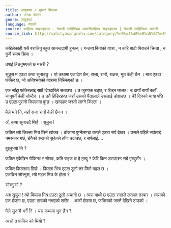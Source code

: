```yaml
---
title: लघुकथा / पुरानो किल्ला
author: योगेश घिमिरे
genre: लघुकथा
language: नेपाली
source: साहित्य सङ्ग्रहालय - नेपाली साहित्यिक भकारीसाहित्य सङ्ग्रहालय | नेपाली साहित्यिक भकारी
source_link: http://sahityasangraha.com/category/%e0%a4%a8%e0%a5%87%e0%a4%aa%e0%a4%be%e0%a4%b2%e0%a5%80-%e0%a4%97%e0%a4%a6%e0%a5%8d%e0%a4%af/%e0%a4%b2%e0%a4%98%e0%a5%81%e0%a4%95%e0%a4%a5%e0%a4%be/
---
```


कहिलेकाही यसै बरालिनु बहुत आनन्ददायी हुन्छन् । गन्तव्य बिनाको यात्रा , न कहि बाटो बिराउने चिन्ता , न कुनै समय सिमा ।

तपाईं हिड्नुभएको छ यसरी ?

सुन्नुस म एउटा कथा सुनाउछु । यो कथामा एकादेश छैन, राजा, रानी, राक्षस, भूत केही छैन । मात्र एउटा फकिर छ, जो अनिश्चयको यात्रामा निस्किएको छ ।

एक साँझ फकिरलाई साह्रै दिक्दारिले सताउछ । उ जुरुक्क उठ्छ, र हिड्न थाल्छ। उ दायाँ बायाँ कहाँ जानुपर्ने केही सोच्दैन । उ उतै हिडिरहन्छ जहाँ उसको पैतालाले उसलाई डोह्राउछ । धेरै दिनको यात्रा पछि उ एउटा पुरानो किल्लामा पुग्छ । खन्डहर जस्तो लाग्ने किल्ला ।

मैले भने नि, यहाँ राजा रानी केही छैनन ।

अँ, कथा सुनाउदै थिएँ । सुन्नुस !

फकिर त्यो किल्ला भित्र छिर्न खोज्छ । ढोकामा पुग्नैलाग्दा उसले एउटा सर्प देख्छ । उसले पहिले सर्पलाई नमस्कार गर्छ, छेवैको रुखको सुकेको हाँगा उठाउछ, र सर्पलाई....

बुझ्नुभयो नि ?

फकिर एकैछिन रोकिन्छ र सोच्छ, कति सहज छ है मृत्यु ? फेरि किन डराउछन सबै मृत्युसँग ।

फकिर किल्लामा छिर्छ । किल्ला भित्र एउटा ठूलो तर जिर्ण महल छ ।  
एकछिन सोच्नुस, त्यो महल भित्र के होला ?

सोच्नु'भो ?

अब सुन्नुस ! त्यो किल्ला भित्र एउटा ठूलो अचानो छ । त्यस माथी छ एउटा रगतले लतपत तरबार । त्यसको एक छेउमा छ, एउटा टाउको नभएको शरीर । अर्को छेउमा छ, फकिरको जस्तै देखिने टाउको ।

मैले सुरु'मै भनेँ नि । यस कथामा भुत छैन ?

त्यसो त फकिर को थियो ?
